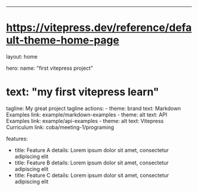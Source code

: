 ---
# https://vitepress.dev/reference/default-theme-home-page
layout: home

hero:
  name: "first vitepress project"
  # text: "my first vitepress learn"
  tagline: My great project tagline
  actions:
    - theme: brand
      text: Markdown Examples
      link: example/markdown-examples
    - theme: alt
      text: API Examples
      link: example/api-examples
    - theme: alt
      text: Vitepress Curriculum
      link: coba/meeting-1/programing

features:
  - title: Feature A
    details: Lorem ipsum dolor sit amet, consectetur adipiscing elit
  - title: Feature B
    details: Lorem ipsum dolor sit amet, consectetur adipiscing elit
  - title: Feature C
    details: Lorem ipsum dolor sit amet, consectetur adipiscing elit



